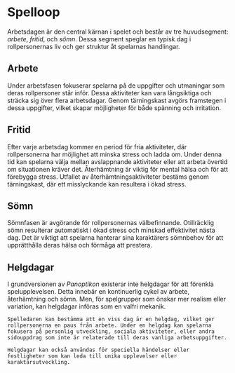 # Spelloop

Arbetsdagen är den central kärnan i spelet och består av tre huvudsegment: *arbete*, *fritid*, och *sömn*. Dessa segment speglar en typisk dag i rollpersonernas liv och ger struktur åt spelarnas handlingar.

## Arbete

Under arbetsfasen fokuserar spelarna på de uppgifter och utmaningar som deras rollpersoner står inför. Dessa aktiviteter kan vara långsiktiga och sträcka sig över flera arbetsdagar. Genom tärningskast avgörs framstegen i dessa uppgifter, vilket skapar möjligheter för både spänning och irritation.

## Fritid

Efter varje arbetsdag kommer en period för fria aktiviteter, där rollpersonerna har möjlighet att minska stress och ladda om. Under denna tid kan spelarna välja mellan avslappnande aktiviteter eller att arbeta övertid om situationen kräver det. Återhämtning är viktig för mental hälsa och för att förebygga stress. Utfallet av återhämtningsaktiviteter bestäms genom tärningskast, där ett misslyckande kan resultera i ökad stress.

## Sömn

Sömnfasen är avgörande för rollpersonernas välbefinnande. Otillräcklig sömn resulterar automatiskt i ökad stress och minskad effektivitet nästa dag. Det är viktigt att spelarna hanterar sina karaktärers sömnbehov för att upprätthålla deras hälsa och förmåga att prestera.

## Helgdagar

I grundversionen av *Panoptikon* existerar inte helgdagar för att förenkla spelupplevelsen. Detta innebär en kontinuerlig cykel av arbete, återhämtning och sömn. Men, för spelgrupper som önskar mer realism eller variation, kan helgdagar införas som en valfri mekanik.

```admonish example title="Exempel på helgdagsmekanik"
Spelledaren kan bestämma att en viss dag är en helgdag, vilket ger rollpersonerna en paus från arbete. Under en helgdag kan spelarna fokusera på personlig utveckling, sociala aktiviteter, eller andra sidouppdrag som inte är relaterade till deras vanliga arbetsuppgifter.

Helgdagar kan också användas för speciella händelser eller festligheter som kan leda till unika upplevelser eller karaktärsutveckling.
```

